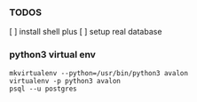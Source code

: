 

### TODOS
[ ] install shell plus
[ ] setup real database

### python3 virtual env

```
mkvirtualenv --python=/usr/bin/python3 avalon
virtualenv -p python3 avalon
psql --u postgres
```


